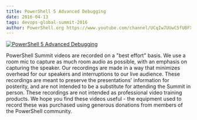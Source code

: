 ```yaml
---
title: PowerShell 5 Advanced Debugging
date: 2016-04-13
tags: devops-global-summit-2016
author: PowerShell.org https://www.youtube.com/channel/UCqIw7UUwC5fUBFXYX68aMrQ
---
```


[![PowerShell 5 Advanced Debugging](https://i1.ytimg.com/vi/dxXMwzWlJgA/hqdefault.jpg "PowerShell 5 Advanced Debugging")](https://www.youtube.com/watch?v=dxXMwzWlJgA)

PowerShell Summit videos are recorded on a "best effort" basis. We use a room mic to capture as much room audio as possible, with an emphasis on capturing the speaker. Our recordings are made in a way that minimizes overhead for our speakers and interruptions to our live audience. These recordings are meant to preserve the presentations' information for posterity, and are not intended to be a substitute for attending the Summit in person. These recordings are not intended as professional video training products. We hope you find these videos useful - the equipment used to record these was purchased using generous donations from members of the PowerShell community.
